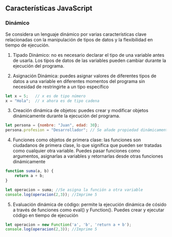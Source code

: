 ## Características JavaScript

### Dinámico

Se considera un lenguaje dinámico por varias características clave relacionadas con la manipulación de tipos de datos y la flexibilidad en tiempo de ejecución.

1. Tipado Dinámico: no es necesario declarar el tipo de una variable antes de usarla. Los tipos de datos de las variables pueden cambiar durante la ejecución del programa.

2. Asignación Dinámica: puedes asignar valores de diferentes tipos de datos a una variable en diferentes momentos del programa sin necesidad de restringirte a un tipo específico

``` javascript
let x = 5;   // x es de tipo número
x = "Hola";  // x ahora es de tipo cadena
```

3. Creación dinámica de objetos: puedes crear y modificar objetos dinámicamente durante la ejecución del programa.

``` javascript
let persona = {nombre: "Juan", edad: 30};
persona.profesion = "Desarrollador"; // Se añade propiedad dinámicamente
```

4. Funciones como objetos de primera clase: las funciones son ciudadanos de primera clase, lo que significa que pueden ser tratadas como cualquier otra variable. Puedes pasar funciones como argumentos, asignarlas a variables y retornarlas desde otras funciones dinámicamente

```javascript
function suma(a, b) {
    return a + b;
}

let operacion = suma; //Se asigna la función a otra variable
console.log(operacion(2,3)); //Imprime 5
```

5. Evaluación dinámica de código: permite la ejecución dinámica de cósido a través de funciones como eval() y Function(). Puedes crear y ejecutar código en tiempo de ejecución

```javascript
let operacion = new Function('a', 'b', 'return a + b');
console.log(operacion(2,3)); //Imprime 5
```